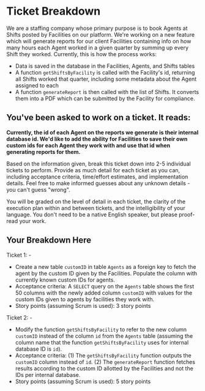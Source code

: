 # Ticket Breakdown
We are a staffing company whose primary purpose is to book Agents at Shifts posted by Facilities on our platform. We're working on a new feature which will generate reports for our client Facilities containing info on how many hours each Agent worked in a given quarter by summing up every Shift they worked. Currently, this is how the process works:

- Data is saved in the database in the Facilities, Agents, and Shifts tables
- A function `getShiftsByFacility` is called with the Facility's id, returning all Shifts worked that quarter, including some metadata about the Agent assigned to each
- A function `generateReport` is then called with the list of Shifts. It converts them into a PDF which can be submitted by the Facility for compliance.

## You've been asked to work on a ticket. It reads:

**Currently, the id of each Agent on the reports we generate is their internal database id. We'd like to add the ability for Facilities to save their own custom ids for each Agent they work with and use that id when generating reports for them.**


Based on the information given, break this ticket down into 2-5 individual tickets to perform. Provide as much detail for each ticket as you can, including acceptance criteria, time/effort estimates, and implementation details. Feel free to make informed guesses about any unknown details - you can't guess "wrong".


You will be graded on the level of detail in each ticket, the clarity of the execution plan within and between tickets, and the intelligibility of your language. You don't need to be a native English speaker, but please proof-read your work.

## Your Breakdown Here

Ticket 1: -
- Create a new table `customID` in table `Agents` as a foreign key to fetch the agent by the custom ID given by the Facilities. Populate the column with currently known custom IDs for agents. 
- Acceptance criteria: A `SELECT` query on the `Agents` table shows the first 50 columns with the newly added column `customID` with values for the custom IDs given to agents by facilities they work with.
- Story points (assuming Scrum is used): 3 story points

Ticket 2: -
- Modify the function `getShiftsByFacility` to refer to the new column `customID` instead of the column `id` from the `Agents` table (assuming the column name that the function `getShiftsByFacility` uses for internal database ID is `id`).
- Acceptance criteria: 
    (1) The `getShiftsByFacility` function outputs the `customID` column instead of `id`. 
    (2) The `generateReport` function fetches results according to the custom ID allotted by the Facilities and not the IDs per internal database.
- Story points (assuming Scrum is used): 5 story points
